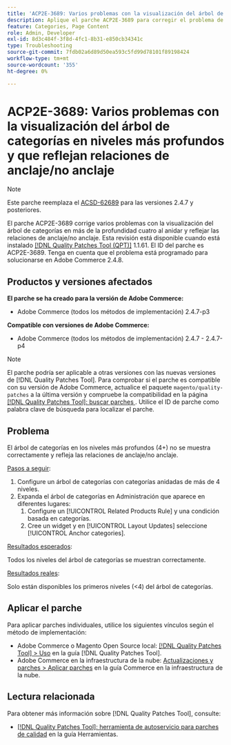 ```yaml
---
title: 'ACP2E-3689: Varios problemas con la visualización del árbol de categorías en niveles más profundos y que reflejan relaciones de anclaje/no anclaje'
description: Aplique el parche ACP2E-3689 para corregir el problema de Adobe Commerce con la visualización del árbol de categorías en más de cuatro niveles de anidación y que reflejen las relaciones de anclaje/no anclaje.
feature: Categories, Page Content
role: Admin, Developer
exl-id: 8d3c484f-3f8d-4fc1-8b31-e850cb34341c
type: Troubleshooting
source-git-commit: 7fdb02a6d89d50ea593c5fd99d78101f89198424
workflow-type: tm+mt
source-wordcount: '355'
ht-degree: 0%

---
```


# ACP2E-3689: Varios problemas con la visualización del árbol de categorías en niveles más profundos y que reflejan relaciones de anclaje/no anclaje

>[!NOTE]
>
>Este parche reemplaza el [ACSD-62689](/help/tools/quality-patches-tool/patches-available-in-qpt/v1-1-57/acsd-62689-customer-add-categories-issue-related-product-rules-and-widgets.md) para las versiones 2.4.7 y posteriores.

El parche ACP2E-3689 corrige varios problemas con la visualización del árbol de categorías en más de la profundidad cuatro al anidar y reflejar las relaciones de anclaje/no anclaje. Esta revisión está disponible cuando está instalado [[!DNL Quality Patches Tool (QPT)]](/help/tools/quality-patches-tool/quality-patches-tool-to-self-serve-quality-patches.md) 1.1.61. El ID del parche es ACP2E-3689. Tenga en cuenta que el problema está programado para solucionarse en Adobe Commerce 2.4.8.

## Productos y versiones afectados

**El parche se ha creado para la versión de Adobe Commerce:**

* Adobe Commerce (todos los métodos de implementación) 2.4.7-p3

**Compatible con versiones de Adobe Commerce:**

* Adobe Commerce (todos los métodos de implementación) 2.4.7 - 2.4.7-p4

>[!NOTE]
>
>El parche podría ser aplicable a otras versiones con las nuevas versiones de [!DNL Quality Patches Tool]. Para comprobar si el parche es compatible con su versión de Adobe Commerce, actualice el paquete `magento/quality-patches` a la última versión y compruebe la compatibilidad en la página [[!DNL Quality Patches Tool]: buscar parches ](https://experienceleague.adobe.com/tools/commerce-quality-patches/index.html). Utilice el ID de parche como palabra clave de búsqueda para localizar el parche.

## Problema

El árbol de categorías en los niveles más profundos (4+) no se muestra correctamente y refleja las relaciones de anclaje/no anclaje.

<u>Pasos a seguir</u>:

1. Configure un árbol de categorías con categorías anidadas de más de 4 niveles.
1. Expanda el árbol de categorías en Administración que aparece en diferentes lugares:
   1. Configure un [!UICONTROL Related Products Rule] y una condición basada en categorías.
   1. Cree un widget y en [!UICONTROL Layout Updates] seleccione [!UICONTROL Anchor categories].

<u>Resultados esperados</u>:

Todos los niveles del árbol de categorías se muestran correctamente.

<u>Resultados reales</u>:

Solo están disponibles los primeros niveles (&lt;4) del árbol de categorías.

## Aplicar el parche

Para aplicar parches individuales, utilice los siguientes vínculos según el método de implementación:

* Adobe Commerce o Magento Open Source local: [[!DNL Quality Patches Tool] > Uso](/help/tools/quality-patches-tool/usage.md) en la guía [!DNL Quality Patches Tool].
* Adobe Commerce en la infraestructura de la nube: [Actualizaciones y parches > Aplicar parches](https://experienceleague.adobe.com/docs/commerce-cloud-service/user-guide/develop/upgrade/apply-patches.html) en la guía Commerce en la infraestructura de la nube.

## Lectura relacionada

Para obtener más información sobre [!DNL Quality Patches Tool], consulte:

* [[!DNL Quality Patches Tool]: herramienta de autoservicio para parches de calidad](/help/tools/quality-patches-tool/quality-patches-tool-to-self-serve-quality-patches.md) en la guía Herramientas.
